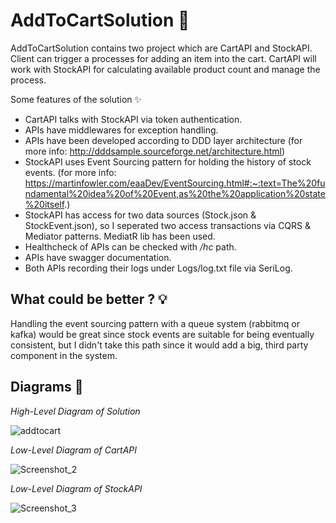 # AddToCartSolution 🎉

AddToCartSolution contains two project which are CartAPI and StockAPI. Client can trigger a processes for adding an item into the cart.
CartAPI will work with StockAPI for calculating available product count and manage the process.

Some features of the solution ✨

* CartAPI talks with StockAPI via token authentication.
* APIs have middlewares for exception handling.
* APIs have been developed according to DDD layer architecture (for more info: http://dddsample.sourceforge.net/architecture.html)
* StockAPI uses Event Sourcing pattern for holding the history of stock events. (for more info: https://martinfowler.com/eaaDev/EventSourcing.html#:~:text=The%20fundamental%20idea%20of%20Event,as%20the%20application%20state%20itself.)
* StockAPI has access for two data sources (Stock.json & StockEvent.json), so I seperated two access transactions via CQRS & Mediator patterns. MediatR lib has been used.
* Healthcheck of APIs can be checked with _/hc_ path.
* APIs have swagger documentation.
* Both APIs recording their logs under Logs/log.txt file via SeriLog.

## What could be better ? 💡

Handling the event sourcing pattern with a queue system (rabbitmq or kafka) would be great since stock events are suitable for being eventually consistent, but I didn't take this path since it would add a big, third party component in the system.

## Diagrams 📸

*High-Level Diagram of Solution*

![addtocart](https://user-images.githubusercontent.com/47561392/134829457-29baf3e3-1a17-4f8d-b3d8-b25777fc1178.png)

*Low-Level Diagram of CartAPI*

![Screenshot_2](https://user-images.githubusercontent.com/47561392/134829492-789d2711-a264-4ab6-bcae-fb83a2abce03.png)

*Low-Level Diagram of StockAPI*

![Screenshot_3](https://user-images.githubusercontent.com/47561392/134829516-201a2263-499c-4012-8e85-eed142a67099.png)

